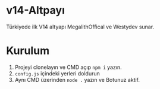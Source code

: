 # v14-Altpayı
Türkiyede ilk V14 altyapı
MegalithOffical ve Westydev sunar.

# Kurulum

1. Projeyi clonelayın ve CMD açıp `npm i` yazın.
2. `config.js` içindeki yerleri doldurun
3. Aynı CMD üzerinden `node .` yazın ve Botunuz aktif.
